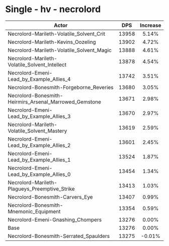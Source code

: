 # Single - hv - necrolord
| Actor | DPS | Increase |
|---|:---:|:---:|
|Necrolord-Marileth-Volatile_Solvent_Crit|13958|5.14%|
|Necrolord-Marileth-Kevins_Oozeling|13902|4.72%|
|Necrolord-Marileth-Volatile_Solvent_Magic|13888|4.61%|
|Necrolord-Marileth-Volatile_Solvent_Intellect|13878|4.54%|
|Necrolord-Emeni-Lead_by_Example_Allies_4|13742|3.51%|
|Necrolord-Bonesmith-Forgeborne_Reveries|13680|3.05%|
|Necrolord-Bonesmith-Heirmirs_Arsenal_Marrowed_Gemstone|13671|2.98%|
|Necrolord-Emeni-Lead_by_Example_Allies_3|13670|2.97%|
|Necrolord-Marileth-Volatile_Solvent_Mastery|13619|2.59%|
|Necrolord-Emeni-Lead_by_Example_Allies_2|13601|2.45%|
|Necrolord-Emeni-Lead_by_Example_Allies_1|13524|1.87%|
|Necrolord-Emeni-Lead_by_Example_Allies_0|13454|1.34%|
|Necrolord-Marileth-Plagueys_Preemptive_Strike|13413|1.03%|
|Necrolord-Bonesmith-Carvers_Eye|13407|0.99%|
|Necrolord-Bonesmith-Mnemonic_Equipment|13354|0.59%|
|Necrolord-Emeni-Gnashing_Chompers|13276|0.00%|
|Base|13276|0.00%|
|Necrolord-Bonesmith-Serrated_Spaulders|13275|-0.01%|

